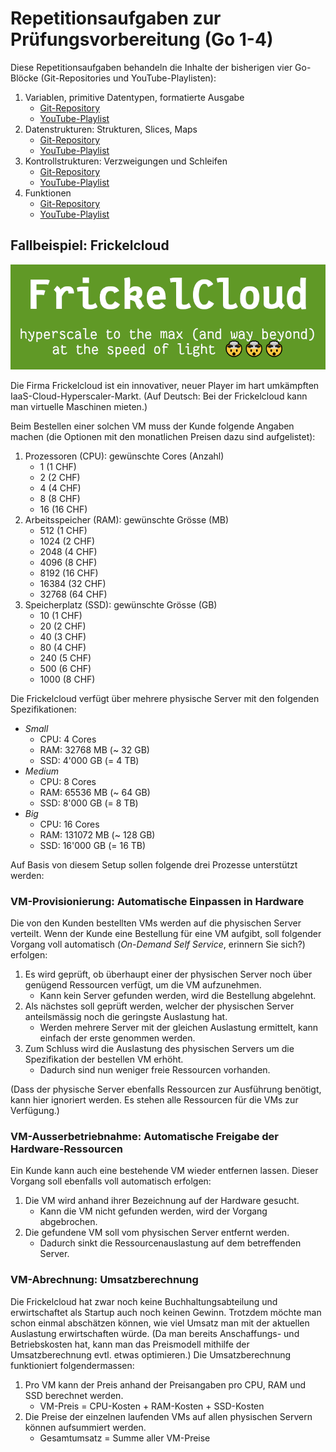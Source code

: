 # Repetitionsaufgaben zur Prüfungsvorbereitung (Go 1-4)

Diese Repetitionsaufgaben behandeln die Inhalte der bisherigen vier Go-Blöcke (Git-Repositories und YouTube-Playlisten):

1. Variablen, primitive Datentypen, formatierte Ausgabe
    - [Git-Repository](https://code.frickelbude.ch/m346/go-1-vars-types-output)
    - [YouTube-Playlist](https://www.youtube.com/watch?v=kDhThXZfISk&list=PLoID6wkkuS3fcgdzz48T38c7HHFSFsJtL)
2. Datenstrukturen: Strukturen, Slices, Maps
    - [Git-Repository](https://code.frickelbude.ch/m346/go-2-structs-slices-maps)
    - [YouTube-Playlist](https://www.youtube.com/watch?v=jwjns7HG1fs&list=PLoID6wkkuS3eGWAavAf4rTRVB9oHbgcbv)
3. Kontrollstrukturen: Verzweigungen und Schleifen
    - [Git-Repository](https://code.frickelbude.ch/m346/go-3-branching-loops)
    - [YouTube-Playlist](https://www.youtube.com/watch?v=_DWpLdgVK-o&list=PLoID6wkkuS3f1XZOcOBdKLDZAGVvH21NB)
4. Funktionen
    - [Git-Repository](https://code.frickelbude.ch/m346/go-4-functions)
    - [YouTube-Playlist](https://www.youtube.com/watch?v=gvn9H363zQU&list=PLoID6wkkuS3f0PTinsKMjZVzOMfVBV2Dc)

## Fallbeispiel: Frickelcloud

![FrickelCloud-Logo](assets/frickelcloud.png)

Die Firma Frickelcloud ist ein innovativer, neuer Player im hart umkämpften IaaS-Cloud-Hyperscaler-Markt. (Auf Deutsch: Bei der Frickelcloud kann man virtuelle Maschinen mieten.)

Beim Bestellen einer solchen VM muss der Kunde folgende Angaben machen (die Optionen mit den monatlichen Preisen dazu sind aufgelistet):

1. Prozessoren (CPU): gewünschte Cores (Anzahl)
    - 1 (1 CHF)
    - 2 (2 CHF)
    - 4 (4 CHF)
    - 8 (8 CHF)
    - 16 (16 CHF)
2. Arbeitsspeicher (RAM): gewünschte Grösse (MB)
    - 512 (1 CHF)
    - 1024 (2 CHF)
    - 2048 (4 CHF)
    - 4096 (8 CHF)
    - 8192 (16 CHF)
    - 16384 (32 CHF)
    - 32768 (64 CHF)
3. Speicherplatz (SSD): gewünschte Grösse (GB)
    - 10 (1 CHF)
    - 20 (2 CHF)
    - 40 (3 CHF)
    - 80 (4 CHF)
    - 240 (5 CHF)
    - 500 (6 CHF)
    - 1000 (8 CHF)

Die Frickelcloud verfügt über mehrere physische Server mit den folgenden Spezifikationen:

- _Small_
    - CPU: 4 Cores
    - RAM: 32768 MB (~ 32 GB)
    - SSD: 4'000 GB (= 4 TB)
- _Medium_
    - CPU: 8 Cores
    - RAM: 65536 MB (~ 64 GB)
    - SSD: 8'000 GB (= 8 TB)
- _Big_
    - CPU: 16 Cores
    - RAM: 131072 MB (~ 128 GB)
    - SSD: 16'000 GB (= 16 TB)

Auf Basis von diesem Setup sollen folgende drei Prozesse unterstützt werden:

### VM-Provisionierung: Automatische Einpassen in Hardware

Die von den Kunden bestellten VMs werden auf die physischen Server verteilt. Wenn der Kunde eine Bestellung für eine VM aufgibt, soll folgender Vorgang voll automatisch (_On-Demand Self Service_, erinnern Sie sich?) erfolgen:

1. Es wird geprüft, ob überhaupt einer der physischen Server noch über genügend Ressourcen verfügt, um die VM aufzunehmen.
    - Kann kein Server gefunden werden, wird die Bestellung abgelehnt.
2. Als nächstes soll geprüft werden, welcher der physischen Server anteilsmässig noch die geringste Auslastung hat.
    - Werden mehrere Server mit der gleichen Auslastung ermittelt, kann einfach der erste genommen werden.
3. Zum Schluss wird die Auslastung des physischen Servers um die Spezifikation der bestellen VM erhöht.
    - Dadurch sind nun weniger freie Ressourcen vorhanden.

(Dass der physische Server ebenfalls Ressourcen zur Ausführung benötigt, kann hier ignoriert werden. Es stehen alle Ressourcen für die VMs zur Verfügung.)

### VM-Ausserbetriebnahme: Automatische Freigabe der Hardware-Ressourcen

Ein Kunde kann auch eine bestehende VM wieder entfernen lassen. Dieser Vorgang soll ebenfalls voll automatisch erfolgen:

1. Die VM wird anhand ihrer Bezeichnung auf der Hardware gesucht.
    - Kann die VM nicht gefunden werden, wird der Vorgang abgebrochen.
2. Die gefundene VM soll vom physischen Server entfernt werden.
    - Dadurch sinkt die Ressourcenauslastung auf dem betreffenden Server.

### VM-Abrechnung: Umsatzberechnung

Die Frickelcloud hat zwar noch keine Buchhaltungsabteilung und erwirtschaftet als Startup auch noch keinen Gewinn. Trotzdem möchte man schon einmal abschätzen können, wie viel Umsatz man mit der aktuellen Auslastung erwirtschaften würde. (Da man bereits Anschaffungs- und Betriebskosten hat, kann man das Preismodell mithilfe der Umsatzberechnung evtl. etwas optimieren.) Die Umsatzberechnung funktioniert folgendermassen:

1. Pro VM kann der Preis anhand der Preisangaben pro CPU, RAM und SSD berechnet werden.
    - VM-Preis = CPU-Kosten + RAM-Kosten + SSD-Kosten
2. Die Preise der einzelnen laufenden VMs auf allen physischen Servern können aufsummiert werden.
    - Gesamtumsatz = Summe aller VM-Preise
